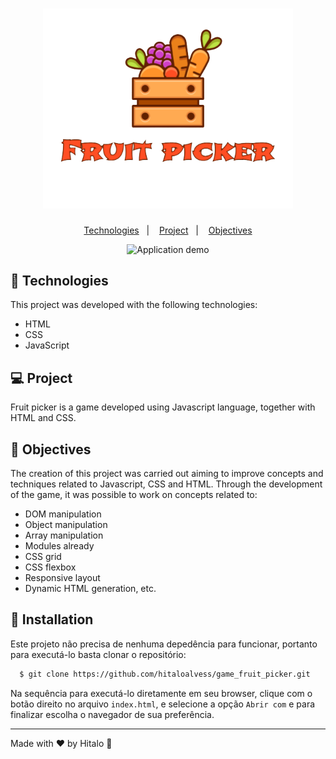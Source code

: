 <h1 align="center">
  <img alt="Utility" title="Utility" src=".github/logo-fruit-picker.png" width="400px" />
</h1>

<p align="center">
  <a href="#-technologies">Technologies</a>&nbsp;&nbsp;&nbsp;|&nbsp;&nbsp;&nbsp;
  <a href="#-project">Project</a>&nbsp;&nbsp;&nbsp;|&nbsp;&nbsp;&nbsp;
  <a href="#-objectives">Objectives</a>

</p>

<p align="center">
 <img src=".github/gameplay.gif" alt="Application demo" width="800px" height="600px"/>
</p>

## 🚀 Technologies

This project was developed with the following technologies:

- HTML
- CSS
- JavaScript

## 💻 Project

Fruit picker is a game developed using Javascript language, together with HTML and CSS.

## :memo: Objectives

The creation of this project was carried out aiming to improve concepts and techniques related to Javascript, CSS and HTML. Through the development of the game, it was possible to work on concepts related to:

- DOM manipulation
- Object manipulation
- Array manipulation
- Modules already
- CSS grid
- CSS flexbox
- Responsive layout
- Dynamic HTML generation, etc.


## 🚀 Installation

Este projeto não precisa de nenhuma depedência para funcionar, portanto para executá-lo basta clonar o repositório:

```sh
  $ git clone https://github.com/hitaloalvess/game_fruit_picker.git
```

Na sequência para executá-lo diretamente em seu browser, clique com o botão direito no arquivo `index.html`, e selecione a opção `Abrir com` e para finalizar escolha o navegador de sua preferência.

---
Made with ♥ by Hitalo 🚀

